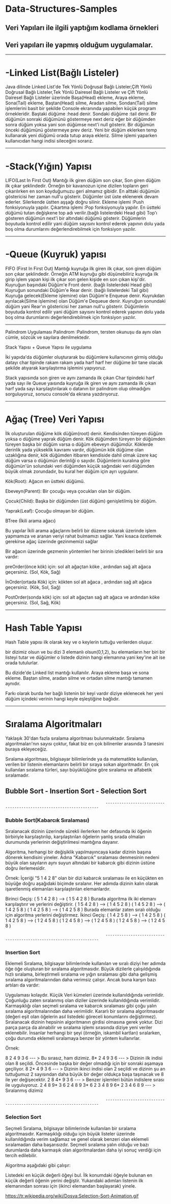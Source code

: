 # Data-Structures-Samples

## Veri Yapıları ile ilgili yaptığım kodlama örnekleri

## Veri yapıları ile yapmış olduğum uygulamalar.

----------------------------------------------------------------------------------------------------------------------------------------------------------------------

# -Linked List(Bağlı Listeler)

Java dilinde Linked List'de Tek Yönlü Doğrusal Bağlı Listeler,Çift Yönlü Doğrusal Bağlı Listeler,Tek Yönlü Dairesel Bağlı Listeler ve Çift Yönlü Dairesel Bağlı Listeler üzerinde Başa(Head) ekleme, Araya ekleme, Sona(Tail) ekleme, Baştan(Head) silme, Aradan silme, Sondan(Tail) silme işlemlerini basit bir şekilde Console ekranında yapabilen küçük program örnekleridir.
Baştaki düğüme :head denir.
Sondaki düğüme :tail denir.
Bir düğümün sonraki düğümünü göstermeye next deriz eğer bir düğümden sonra düğüm yoksa yani son düğümse next'i null gösterir.
Bir düğümün önceki düğümünü göstermeye prev deriz.
Yeni bir düğüm eklerken temp kullanarak yeni düğümü orada tutup araya ekleriz.
Silme işlemi yaparken kullanıcıdan hangi indisi sileceğini sorarız.

----------------------------------------------------------------------------------------------------------------------------------------------------------------------

# -Stack(Yığın) Yapısı

LIFO(Last In First Out)
Mantığı ilk giren düğüm son çıkar, Son giren düğüm ilk çıkar şeklindedir.
Örneğin bir kavanozun içine dizilen topların geri çıkarılırken en son koyduğumuzu geri almamız gibidir.
En alttaki düğümün göstericisi her zaman null'u gösterir.
Düğümler üst üste eklenerek devam ederler.
Silerkende üstten aşşağı doğru silinir.
Ekleme işlemi :Push fonksiyonuyla yapılır.
Çıkartma işlemi :Pop fonksiyonuyla yapılır.
En üstteki düğümü tutan değişkene top adı verilir.(bağlı listelerdeki Head gibi)
Top'ı gösteren düğümün next'i bir altındaki düğümü gösterir.
Düğümlerin boyutuda kontrol edilir yani düğüm sayısını kontrol ederek yapının dolu yada boş olma durumlarını değerlendirebilmek için fonksiyon yazılır.

----------------------------------------------------------------------------------------------------------------------------------------------------------------------

# -Queue (Kuyruk) yapısı

FIFO (First In First Out)
Mantığı kuyruğa ilk giren ilk çıkar, son giren düğüm son çıkar şeklindedir.
Örneğin ATM kuyruğu gibi düşünebiliriz kuyruğa ilk girip işlem yapan kişi ilk çıkar son gelen kişide en son çıkan kişi'dir.
Kuyruğun başındaki Düğüm'e Front denir. (bağlı listelerdeki Head gibi)
Kuyruğun sonundaki Düğüm'e Rear denir.  (bağlı listelerdeki Tail gibi)
Kuyruğa gelecek(Ekleme işlemine) olan Düğüm'e Enqueue denir.
Kuyrukdan ayrılacak(Silme işlemine) olan Düğüm'e Dequeue denir.
Kuyruğun sonundaki düğüm yani Rear'ın göstericisi her zaman null'u gösterir.
Düğümlerin boyutuda kontrol edilir yani düğüm sayısını kontrol ederek yapının dolu yada boş olma durumlarını değerlendirebilmek için fonksiyon yazılır.

----------------------------------------------------------------------------------------------------------------------------------------------------------------------

Palindrom Uygulaması
Palindrom :Palindrom, tersten okunuşu da aynı olan cümle, sözcük ve sayılara denilmektedir.

Stack Yapısı + Queue Yapısı ile uygulama

İki yapıda'da düğümler oluşturarak bu düğümlere kullanıcının girmiş olduğu datayı char tipinde rakam rakam yada harf harf her düğüme bir tane olacak şekilde atıyarak karşılaştırma işlemini yapıyoruz.

Stack yapısında son giren ve aynı zamanda ilk çıkan Char tipindeki harf yada sayı ile Queue yaısında kuyruğa ilk giren ve aynı zamanda ilk çıkan harf yada sayı karşılaştırılarak o datanın bir palindrom olup olmadığını sorguluyoruz, sonucu console'da ekrana yazdırıyoruz.


----------------------------------------------------------------------------------------------------------------------------------------------------------------------

# Ağaç (Tree) Veri Yapısı

İlk oluşturulan düğüme kök düğüm(root) denir.
Kendisinden türeyen düğüm yoksa o düğüme yaprak düğüm denir.
Kök düğümden türeyen bir düğümden türeyen başka bir düğüm varsa o düğüm ebeveyn düğümdür.
Köklerde derinlik yada yükseklik kavramı vardır, düğümün kök düğüme olan uzaklığına denir, kök düğümden itibaren kendiside dahil olmak üzere kaç düğüm varsa o düğümün derinliği o sayıdır.
Düğümlerin kuralına göre düğümün'ün solundaki veri düğümden küçük sağındaki veri düğümden büyük olmak zorundadır, bu kural her düğüm için ayrı uygulanır.

Kök(Root): Ağacın en üstteki düğümü.

Ebeveyn(Parent): Bir çocuğu veya çocukları olan bir düğüm.

Çocuk(Child): Başka bir düğümden (üst düğüm) genişletilmiş bir düğüm.

Yaprak(Leaf): Çocuğu olmayan bir düğüm.

BTree (İkili arama ağacı)

Bu yapılar İkili arama ağaçlarını belirli bir düzene sokarak üzerinde işlem yapmamıza ve aranan veriyi rahat bulmamızı sağlar. Yani kısaca özetlemek gerekirse ağaç üzerinde gezinmemizi sağlar

Bir ağacın üzerinde gezmenin yöntemleri her birinin izledikleri belirli bir sıra vardır:

preOrder(önce kök) için:  sol alt ağaçtan köke , ardından sağ alt ağaca geçersiniz. (Sol, Kök, Sağ)

İnOrder(ortada Kök) için: kökten sol alt ağaca , ardından sağ alt ağaca geçersiniz. (Kök, Sol, Sağ)

PostOrder(sonda kök) için: sol alt ağaçtan sağ alt ağaca ve ardından köke geçersiniz. (Sol, Sağ, Kök)

----------------------------------------------------------------------------------------------------------------------------------------------------------------------

# Hash Table Yapısı

Hash Table yapısı ilk olarak key ve o keylerin tuttuğu verilerden oluşur.

bir dizimiz olsun ve bu dizi 3 elemanlı olsun(0,1,2), bu elemanların her biri bir listeyi tutar ve düğümler o listede dizinin hangi elemanına yani key'ine ait ise orada tutulurlar.

Bu dizide'de Linked list mantığı kullanılır. 
Araya ekleme başa ve sona ekleme. Baştan silme, aradan silme ve ortadan silme mantığı tamamen aynıdır.

Farkı olarak burda her bağlı listenin bir keyi vardır diziye eklenecek her yeni düğüm içindeki verinin hangi keyle eşleştiğine bağlıdır.

----------------------------------------------------------------------------------------------------------------------------------------------------------------------

# Sıralama Algoritmaları

Yaklaşık 30'dan fazla sıralama algoritması bulunmaktadır.
Sıralama algoritmaları'nın sayısı çoktur, fakat biz en çok bilinenler arasında 3 tanesini buraya ekleyeceğiz.

Sıralama algoritması, bilgisayar bilimlerinde ya da matematikte kullanılan, verilen bir listenin elemanlarını belirli bir sıraya sokan algoritmadır. En çok kullanılan sıralama türleri, sayı büyüklüğüne göre sıralama ve alfabetik sıralamadır.

## Bubble Sort - Insertion Sort - Selection Sort

                                                -------------------------------------------------------------------

### Bubble Sort(Kabarcık Sıralaması)

Sıralanacak dizinin üzerinde sürekli ilerlerken her defasında iki öğenin birbiriyle karşılaştırılıp, karşılaştırılan öğelerin yanlış sırada olmaları durumunda yerlerinin değiştirilmesi mantığına dayanır.

Algoritma, herhangi bir değişiklik yapılmayıncaya kadar dizinin başına dönerek kendisini yineler. Adına "Kabarcık" sıralaması denmesinin nedeni büyük olan sayıların aynı suyun altındaki bir kabarcık gibi dizinin üstüne doğru ilerlemesidir.

Örnek: İçeriği "5 1 4 2 8" olan bir dizi kabarcık sıralaması ile en küçükten en büyüğe doğru aşağıdaki biçimde sıralanır. Her adımda dizinin kalın olarak işaretlenmiş elemanları karşılaştırılan elemanlardır.

Birinci Geçiş:
( 5 1 4 2 8 ) --> ( 1 5 4 2 8 ) Burada algoritma ilk iki elemanı karşılaştırır ve yerlerini değiştirir.
( 1 5 4 2 8 ) --> ( 1 4 5 2 8 )
( 1 4 5 2 8 ) --> ( 1 4 2 5 8 )
( 1 4 2 5 8 ) --> ( 1 4 2 5 8 ) Burada elemanlar zaten sıralı olduğu için algoritma yerlerini değiştirmez.
İkinci Geçiş:
( 1 4 2 5 8 ) --> ( 1 4 2 5 8 )
( 1 4 2 5 8 ) --> ( 1 2 4 5 8 )
( 1 2 4 5 8 ) --> ( 1 2 4 5 8 )
( 1 2 4 5 8 ) --> ( 1 2 4 5 8 )

                                                -------------------------------------------------------------------

### Insertion Sort

Eklemeli Sıralama, bilgisayar bilimlerinde kullanılan ve sıralı diziyi her adımda öğe öğe oluşturan bir sıralama algoritmasıdır. Büyük dizilerle çalışıldığında hızlı sıralama, birleştirmeli sıralama ve yığın sıralaması gibi daha gelişmiş sıralama algoritmalarından daha verimsiz çalışır. Ancak buna karşın bazı artıları da vardır:

Uygulaması kolaydır.
Küçük Veri kümeleri üzerinde kullanıldığında verimlidir.
Çoğunluğu zaten sıralanmış olan diziler üzerinde kullanıldığında verimlidir.
Karmaşıklığı olan seçmeli sıralama ve kabarcık sıralaması gibi çoğu yalın sıralama algoritmalarından daha verimlidir.
Kararlı bir sıralama algoritmasıdır (değeri eşit olan öğelerin asıl listedeki göreceli konumlarını değiştirmez).
Sıralanacak dizinin hepsinin algoritmanın girdisi olmasına gerek yoktur. Dizi parça parça da alınabilir ve sıralama işlemi sırasında diziye yeni veriler eklenebilir.
İnsanlar herhangi bir şeyi (örneğin, iskambil kartları) sıralarken, çoğu durumda eklemeli sıralamaya benzer bir yöntem kullanırlar.

Örnek: 

8 2 4 9 3 6 --- > Bu sırasız, ham dizimiz.
8* 2 4 9 3 6 --- > Dizinin ilk indisi olan 8 seçildi. Öncesinde başka bir değer olmadığı için bir sonraki aşamaya geçiliyor.
8 2* 4 9 3 6 --- > Dizinin ikinci indisi olan 2 seçildi ve dizinin şu an tuttuğumuz 2 sayısından daha büyük bir değer oldukça başa taşınacak ve 8 ile yer değişecektir.
2 8 4* 9 3 6 --- > Benzer işlemleri bütün indislere sırası ile uyguluyoruz.
2 4 8 9* 3 6
2 4 8 9 3* 6
2 3 4 8 9 6*
2 3 4 6 8 9 --- > Sıralanmış dizimiz

                                                -------------------------------------------------------------------

### Selection Sort

Seçmeli Sıralama, bilgisayar bilimlerinde kullanılan bir sıralama algoritmasıdır. Karmaşıklığı olduğu için büyük listeler üzerinde kullanıldığında verim sağlamaz ve genel olarak benzeri olan eklemeli sıralamadan daha başarısızdır. Seçmeli sıralama yalın olduğu ve bazı durumlarda daha karmaşık olan algoritmalardan daha iyi sonuç verdiği için tercih edilebilir.

Algoritma aşağıdaki gibi çalışır:

Listedeki en küçük değerli öğeyi bul.
İlk konumdaki öğeyle bulunan en küçük değerli öğenin yerini değiştir.
Yukarıdaki adımları listenin ilk elemanından sonrası için (ikinci elemandan başlayarak) yinele.

https://tr.wikipedia.org/wiki/Dosya:Selection-Sort-Animation.gif



